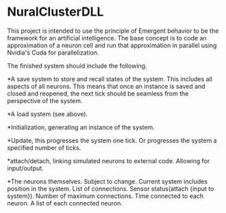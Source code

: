 # NuralClusterDLL
This project is intended to use the principle of Emergent behavior to be the framework for an artificial intelligence. The base concept is to code an approximation of a neuron cell and run that approximation in parallel using Nvidia's Cuda for parallelization. 

The finished system should include the following.

*A save system to store and recall states of the system. This includes all aspects of all neurons. This means that once an instance is saved and closed and reopened, the next tick should be seamless from the perspective of the system.

*A load system (see above).

*Initialization, generating an instance of the system.

*Update, this progresses the system one tick. Or progresses the system a specified number of ticks.

*attach/detach, linking simulated neurons to external code. Allowing for input/output.

*The neurons themselves. Subject to change. Current system includes position in the system. List of connections. Sensor status(attach {input to system}). Number of maximum connections. Time connected to each neuron. A list of each connected neuron. 

